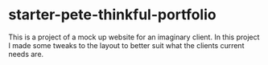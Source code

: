 # starter-pete-thinkful-portfolio
This is  a project of a mock up website for an imaginary client. In this project I made some tweaks to the layout to better suit what the clients current needs are.
